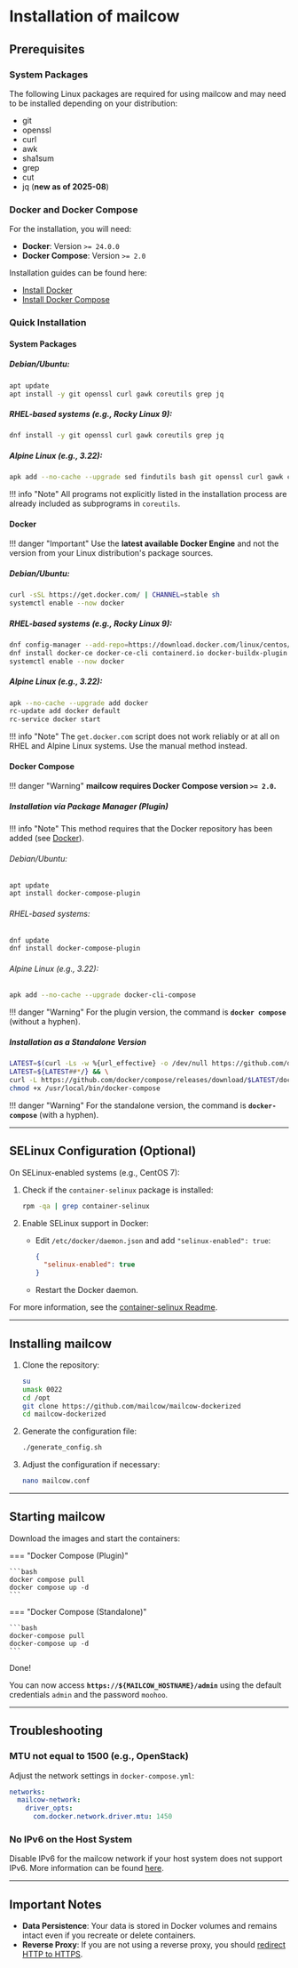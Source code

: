 # Installation of mailcow

## Prerequisites

### System Packages

The following Linux packages are required for using mailcow and may need to be installed depending on your distribution:

- git
- openssl
- curl
- awk
- sha1sum
- grep
- cut
- jq (**new as of 2025-08**)

### Docker and Docker Compose

For the installation, you will need:

- **Docker**: Version `>= 24.0.0`
- **Docker Compose**: Version `>= 2.0`

Installation guides can be found here:

- [Install Docker](https://docs.docker.com/install/)
- [Install Docker Compose](https://docs.docker.com/compose/install/)

### Quick Installation

#### System Packages

##### Debian/Ubuntu:

```bash
apt update
apt install -y git openssl curl gawk coreutils grep jq
```

##### RHEL-based systems (e.g., Rocky Linux 9):
```bash
dnf install -y git openssl curl gawk coreutils grep jq
```

##### Alpine Linux (e.g., 3.22):
```bash
apk add --no-cache --upgrade sed findutils bash git openssl curl gawk coreutils grep jq
```

!!! info "Note"
    All programs not explicitly listed in the installation process are already included as subprograms in `coreutils`.

#### Docker

!!! danger "Important"
    Use the **latest available Docker Engine** and not the version from your Linux distribution's package sources.

##### Debian/Ubuntu:

```bash
curl -sSL https://get.docker.com/ | CHANNEL=stable sh
systemctl enable --now docker
```

##### RHEL-based systems (e.g., Rocky Linux 9):

```bash
dnf config-manager --add-repo=https://download.docker.com/linux/centos/docker-ce.repo
dnf install docker-ce docker-ce-cli containerd.io docker-buildx-plugin docker-compose-plugin
systemctl enable --now docker
```

##### Alpine Linux (e.g., 3.22):

```bash
apk --no-cache --upgrade add docker
rc-update add docker default
rc-service docker start
```

!!! info "Note"
    The `get.docker.com` script does not work reliably or at all on RHEL and Alpine Linux systems. Use the manual method instead.

#### Docker Compose

!!! danger "Warning"
    **mailcow requires Docker Compose version `>= 2.0`.**

##### Installation via Package Manager (Plugin)

!!! info "Note"
    This method requires that the Docker repository has been added (see [Docker](#docker)).

###### Debian/Ubuntu:

```bash
apt update
apt install docker-compose-plugin
```

###### RHEL-based systems:

```bash
dnf update
dnf install docker-compose-plugin
```

###### Alpine Linux (e.g., 3.22):

```bash
apk add --no-cache --upgrade docker-cli-compose
```

!!! danger "Warning"
    For the plugin version, the command is **`docker compose`** (without a hyphen).

##### Installation as a Standalone Version

```bash
LATEST=$(curl -Ls -w %{url_effective} -o /dev/null https://github.com/docker/compose/releases/latest) && \
LATEST=${LATEST##*/} && \
curl -L https://github.com/docker/compose/releases/download/$LATEST/docker-compose-$(uname -s)-$(uname -m) > /usr/local/bin/docker-compose
chmod +x /usr/local/bin/docker-compose
```

!!! danger "Warning"
    For the standalone version, the command is **`docker-compose`** (with a hyphen).

---

## SELinux Configuration (Optional)

On SELinux-enabled systems (e.g., CentOS 7):

1. Check if the `container-selinux` package is installed:

    ```bash
    rpm -qa | grep container-selinux
    ```

2. Enable SELinux support in Docker:

    - Edit `/etc/docker/daemon.json` and add `"selinux-enabled": true`:

      ```json
      {
        "selinux-enabled": true
      }
      ```

    - Restart the Docker daemon.

For more information, see the [container-selinux Readme](https://github.com/containers/container-selinux).

---

## Installing mailcow

1. Clone the repository:

    ```bash
    su
    umask 0022
    cd /opt
    git clone https://github.com/mailcow/mailcow-dockerized
    cd mailcow-dockerized
    ```

2. Generate the configuration file:

    ```bash
    ./generate_config.sh
    ```

3. Adjust the configuration if necessary:

    ```bash
    nano mailcow.conf
    ```

---

## Starting mailcow

Download the images and start the containers:

=== "Docker Compose (Plugin)"

    ```bash
    docker compose pull
    docker compose up -d
    ```

=== "Docker Compose (Standalone)"

    ```bash
    docker-compose pull
    docker-compose up -d
    ```
    
Done!

You can now access **`https://${MAILCOW_HOSTNAME}/admin`**  using the default credentials `admin` and the password `moohoo`.

---

## Troubleshooting

### MTU not equal to 1500 (e.g., OpenStack)

Adjust the network settings in `docker-compose.yml`:

```yaml
networks:
  mailcow-network:
    driver_opts:
      com.docker.network.driver.mtu: 1450
```

### No IPv6 on the Host System

Disable IPv6 for the mailcow network if your host system does not support IPv6. More information can be found [here](../post_installation/firststeps-disable_ipv6.de.md).

---

## Important Notes

- **Data Persistence**: Your data is stored in Docker volumes and remains intact even if you recreate or delete containers.
- **Reverse Proxy**: If you are not using a reverse proxy, you should [redirect HTTP to HTTPS](../manual-guides/u_e-80_to_443.md).